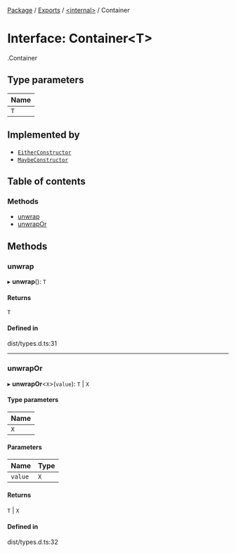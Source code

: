 [Package](../README.md) / [Exports](../modules.md) / [<internal\>](../modules/internal_.md) / Container

# Interface: Container<T\>

[<internal>](../modules/internal_.md).Container

## Type parameters

| Name |
| :------ |
| `T` |

## Implemented by

- [`EitherConstructor`](../classes/internal_.EitherConstructor.md)
- [`MaybeConstructor`](../classes/internal_.MaybeConstructor.md)

## Table of contents

### Methods

- [unwrap](internal_.Container.md#unwrap)
- [unwrapOr](internal_.Container.md#unwrapor)

## Methods

### unwrap

▸ **unwrap**(): `T`

#### Returns

`T`

#### Defined in

dist/types.d.ts:31

___

### unwrapOr

▸ **unwrapOr**<`X`\>(`value`): `T` \| `X`

#### Type parameters

| Name |
| :------ |
| `X` |

#### Parameters

| Name | Type |
| :------ | :------ |
| `value` | `X` |

#### Returns

`T` \| `X`

#### Defined in

dist/types.d.ts:32
